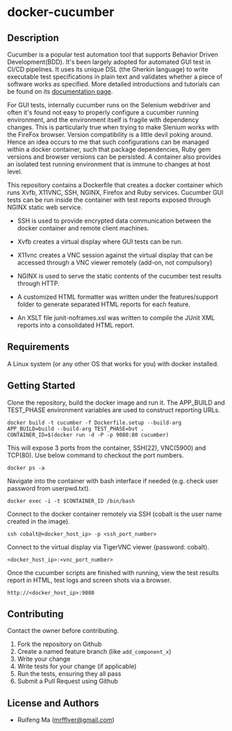 # docker-cucumber
## Description

Cucumber is a popular test automation tool that supports Behavior Driven Development(BDD). It's been largely adopted for automated GUI test in CI/CD pipelines. It uses its unique DSL (the Gherkin language) to write executable test specifications in plain text and validates whether a piece of software works as specified. More detailed introductions and tutorials can be found on its [documentation page](https://docs.cucumber.io/guides/overview/). 

For GUI tests, internally cucumber runs on the Selenium webdriver and often it's found not easy to properly configure a cucumber running environment, and the environment itself is fragile with dependency changes. This is particularly true when trying to make Slenium works with the FireFox browser. Version compatibility is a little devil poking around. Hence an idea occurs to me that such configurations can be managed within a docker container, such that package dependencies, Ruby gem versions and browser versions can be persisted. A container also provides an isolated test running environment that is immune to changes at host level. 

This repository contains a Dockerfile that creates a docker container which runs Xvfb, X11VNC, SSH, NGINX, Firefox and Ruby services. 
Cucumber GUI tests can be run inside the container with test reports exposed through NGINX static web service. 

* SSH is used to provide encrypted data communication between the docker container and remote client machines.

* Xvfb creates a virtual display where GUI tests can be run.

* X11vnc creates a VNC session against the virtual display that can be accessed through a VNC viewer remotely (add-on, not compulsory)

* NGINX is used to serve the static contents of the cucumber test results through HTTP.

* A customized HTML formatter was written under the features/support folder to generate separated HTML reports for each feature. 

* An XSLT file junit-noframes.xsl was written to compile the JUnit XML reports into a consolidated HTML report. 

## Requirements
A Linux system (or any other OS that works for you) with docker installed.

## Getting Started
Clone the repository, build the docker image and run it. The APP_BUILD and TEST_PHASE environment variables are used to construct reporting URLs. 

    docker build -t cucumber -f Dockerfile.setup --build-arg APP_BUILD=build --build-arg TEST_PHASE=bvt .
    CONTAINER_ID=$(docker run -d -P -p 9080:80 cucumber)
    
This will expose 3 ports from the container, SSH(22), VNC(5900) and TCP(80). Use below command to checkout the port numbers.

    docker ps -a
    
Navigate into the container with bash interface if needed (e.g. check user password from userpwd.txt).

    docker exec -i -t $CONTAINER_ID /bin/bash
    
Connect to the docker container remotely via SSH (cobalt is the user name created in the image).

    ssh cobalt@<docker_host_ip> -p <ssh_port_number>
    
Connect to the virtual display via TigerVNC viewer (password: cobalt). 

    <docker_host_ip>:<vnc_port_number>
    
Once the cucumber scripts are finished with running, view the test results report in HTML, test logs and screen shots via a browser.

    http://<docker_host_ip>:9080


## Contributing
Contact the owner before contributing.

1. Fork the repository on Github
2. Create a named feature branch (like `add_component_x`)
3. Write your change
4. Write tests for your change (if applicable)
5. Run the tests, ensuring they all pass
6. Submit a Pull Request using Github

## License and Authors
* Ruifeng Ma (mrfflyer@gmail.com)

